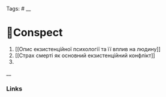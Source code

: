 Tags: #
__
# 📘Conspect

1. [[Опис екзистенційної психології та її вплив на людину]]
2.  [[Страх смерті як основний екзистенційний конфлікт]]
3. 
__
### Links
